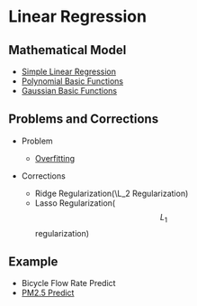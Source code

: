 # Linear Regression

## Mathematical Model
* [Simple Linear Regression](Simple%20Linear%20Regression/Simple-Linear-Regression.md)
* [Polynomial Basic Functions](Polynomial%20Basic%20Functions/Polynomial-Basic-Functions.md)
* [Gaussian Basic Functions](Gaussian%20Basic%20Functions/gaussian_basic_functions.md)

## Problems and Corrections
* Problem
  * [Overfitting](Overfitting/overfitting.md)
  
* Corrections
  * Ridge Regularization(\L_2 Regularization)
  * Lasso Regularization(
  $$L_{1}$$
  regularization)

## Example
* Bicycle Flow Rate Predict
* [PM2.5 Predict](PM2.5/PM2.5.md)
